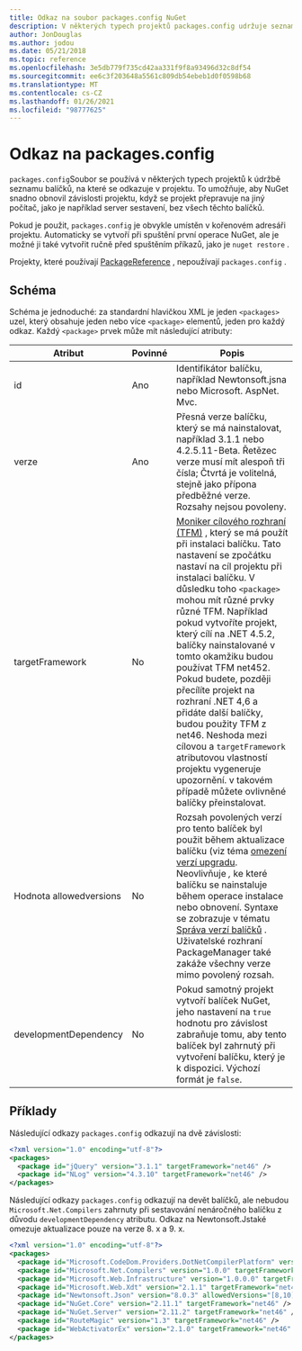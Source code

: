 ```yaml
---
title: Odkaz na soubor packages.config NuGet
description: V některých typech projektů packages.config udržuje seznam balíčků NuGet použitých v projektu.
author: JonDouglas
ms.author: jodou
ms.date: 05/21/2018
ms.topic: reference
ms.openlocfilehash: 3e5db779f735cd42aa331f9f8a93496d32c8df54
ms.sourcegitcommit: ee6c3f203648a5561c809db54ebeb1d0f0598b68
ms.translationtype: MT
ms.contentlocale: cs-CZ
ms.lasthandoff: 01/26/2021
ms.locfileid: "98777625"
---
```

# <a name="packagesconfig-reference"></a>Odkaz na packages.config

`packages.config`Soubor se používá v některých typech projektů k údržbě seznamu balíčků, na které se odkazuje v projektu. To umožňuje, aby NuGet snadno obnovil závislosti projektu, když se projekt přepravuje na jiný počítač, jako je například server sestavení, bez všech těchto balíčků.

Pokud je použit, `packages.config` je obvykle umístěn v kořenovém adresáři projektu. Automaticky se vytvoří při spuštění první operace NuGet, ale je možné ji také vytvořit ručně před spuštěním příkazů, jako je `nuget restore` .

Projekty, které používají [PackageReference](../consume-packages/Package-References-in-Project-Files.md) , nepoužívají `packages.config` .

## <a name="schema"></a>Schéma

Schéma je jednoduché: za standardní hlavičkou XML je jeden `<packages>` uzel, který obsahuje jeden nebo více `<package>` elementů, jeden pro každý odkaz. Každý `<package>` prvek může mít následující atributy:

| Atribut | Povinné | Popis |
| --- | --- | --- |
| id | Ano | Identifikátor balíčku, například Newtonsoft.jsna nebo Microsoft. AspNet. Mvc. | 
| verze | Ano | Přesná verze balíčku, který se má nainstalovat, například 3.1.1 nebo 4.2.5.11-Beta. Řetězec verze musí mít alespoň tři čísla; Čtvrtá je volitelná, stejně jako přípona předběžné verze. Rozsahy nejsou povoleny. | 
| targetFramework | No | [Moniker cílového rozhraní (TFM)](target-frameworks.md) , který se má použít při instalaci balíčku. Tato nastavení se zpočátku nastaví na cíl projektu při instalaci balíčku. V důsledku toho `<package>` mohou mít různé prvky různé TFM. Například pokud vytvoříte projekt, který cílí na .NET 4.5.2, balíčky nainstalované v tomto okamžiku budou používat TFM net452. Pokud budete, později přecílíte projekt na rozhraní .NET 4,6 a přidáte další balíčky, budou použity TFM z net46. Neshoda mezi cílovou a `targetFramework` atributovou vlastností projektu vygeneruje upozornění. v takovém případě můžete ovlivněné balíčky přeinstalovat. | 
| Hodnota allowedversions | No | Rozsah povolených verzí pro tento balíček byl použit během aktualizace balíčku (viz téma [omezení verzí upgradu](../consume-packages/reinstalling-and-updating-packages.md#constraining-upgrade-versions). Neovlivňuje *,* ke které balíčku se nainstaluje během operace instalace nebo obnovení. Syntaxe se zobrazuje v tématu [Správa verzí balíčků](../concepts/package-versioning.md#version-ranges) . Uživatelské rozhraní PackageManager také zakáže všechny verze mimo povolený rozsah. | 
| developmentDependency | No | Pokud samotný projekt vytvoří balíček NuGet, jeho nastavení na `true` hodnotu pro závislost zabraňuje tomu, aby tento balíček byl zahrnutý při vytvoření balíčku, který je k dispozici. Výchozí formát je `false`. | 

## <a name="examples"></a>Příklady

Následující odkazy `packages.config` odkazují na dvě závislosti:

```xml
<?xml version="1.0" encoding="utf-8"?>
<packages>
  <package id="jQuery" version="3.1.1" targetFramework="net46" />
  <package id="NLog" version="4.3.10" targetFramework="net46" />
</packages>
```

Následující odkazy `packages.config` odkazují na devět balíčků, ale nebudou `Microsoft.Net.Compilers` zahrnuty při sestavování nenáročného balíčku z důvodu `developmentDependency` atributu. Odkaz na Newtonsoft.Jstaké omezuje aktualizace pouze na verze 8. x a 9. x.

```xml
<?xml version="1.0" encoding="utf-8"?>
<packages>
  <package id="Microsoft.CodeDom.Providers.DotNetCompilerPlatform" version="1.0.0" targetFramework="net46" />
  <package id="Microsoft.Net.Compilers" version="1.0.0" targetFramework="net46" developmentDependency="true" />
  <package id="Microsoft.Web.Infrastructure" version="1.0.0.0" targetFramework="net46" />
  <package id="Microsoft.Web.Xdt" version="2.1.1" targetFramework="net46" />
  <package id="Newtonsoft.Json" version="8.0.3" allowedVersions="[8,10)" targetFramework="net46" />
  <package id="NuGet.Core" version="2.11.1" targetFramework="net46" />
  <package id="NuGet.Server" version="2.11.2" targetFramework="net46" />
  <package id="RouteMagic" version="1.3" targetFramework="net46" />
  <package id="WebActivatorEx" version="2.1.0" targetFramework="net46" />
</packages>
```
